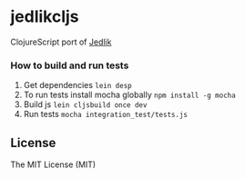# jedlikcljs

ClojureScript port of [Jedlik](https://github.com/B2MSolutions/jedlik)

### How to build and run tests
1. Get dependencies ``lein desp``
2. To run tests install mocha globally ``npm install -g mocha``
3. Build js ``lein cljsbuild once dev``
4. Run tests ``mocha integration_test/tests.js``

## License
The MIT License (MIT)
